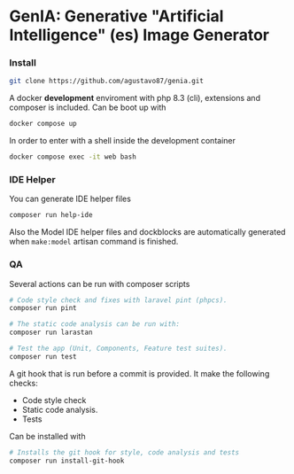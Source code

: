 # GenIA: Generative "Artificial Intelligence" (es) Image Generator

### Install

```sh
git clone https://github.com/agustavo87/genia.git
```

A docker **development** enviroment with php 8.3 (cli), extensions and composer is included. Can be boot up with

```sh
docker compose up
```

In order to enter with a shell inside the development container

```sh
docker compose exec -it web bash
```

### IDE Helper

You can generate IDE helper files 

```sh
composer run help-ide
```

Also the Model IDE helper files and dockblocks are automatically generated when `make:model` artisan command is finished.

### QA

Several actions can be run with composer scripts

```sh
# Code style check and fixes with laravel pint (phpcs).
composer run pint

# The static code analysis can be run with:
composer run larastan

# Test the app (Unit, Components, Feature test suites).
composer run test
```

A git hook that is run before a commit is provided. It make the following checks:

- Code style check
- Static code analysis.
- Tests

Can be installed with

```sh
# Installs the git hook for style, code analysis and tests
composer run install-git-hook
``` 